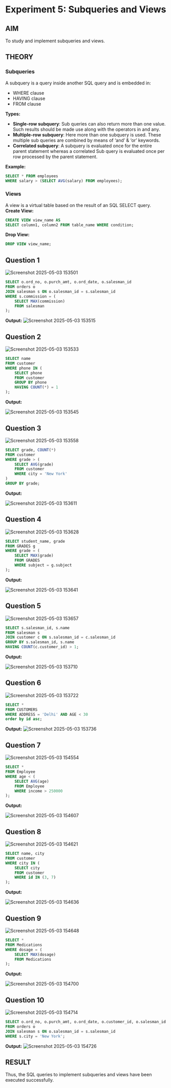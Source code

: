 # Experiment 5: Subqueries and Views

## AIM
To study and implement subqueries and views.

## THEORY

### Subqueries
A subquery is a query inside another SQL query and is embedded in:
- WHERE clause
- HAVING clause
- FROM clause

**Types:**
- **Single-row subquery**:
  Sub queries can also return more than one value. Such results should be made use along with the operators in and any.
- **Multiple-row subquery**:
  Here more than one subquery is used. These multiple sub queries are combined by means of ‘and’ & ‘or’ keywords.
- **Correlated subquery**:
  A subquery is evaluated once for the entire parent statement whereas a correlated Sub query is evaluated once per row processed by the parent statement.

**Example:**
```sql
SELECT * FROM employees
WHERE salary > (SELECT AVG(salary) FROM employees);
```
### Views
A view is a virtual table based on the result of an SQL SELECT query.
**Create View:**
```sql
CREATE VIEW view_name AS
SELECT column1, column2 FROM table_name WHERE condition;
```
**Drop View:**
```sql
DROP VIEW view_name;
```

**Question 1**
--
![Screenshot 2025-05-03 153501](https://github.com/user-attachments/assets/ef6f51c4-2f40-40ea-a8df-8863b41b131f)


```sql
SELECT o.ord_no, o.purch_amt, o.ord_date, o.salesman_id
FROM orders o
JOIN salesman s ON o.salesman_id = s.salesman_id
WHERE s.commission = (
    SELECT MAX(commission)
    FROM salesman
);

```

**Output:**
![Screenshot 2025-05-03 153515](https://github.com/user-attachments/assets/e69ac2d2-f6e2-4150-96d5-8869e0003063)



**Question 2**
---
![Screenshot 2025-05-03 153533](https://github.com/user-attachments/assets/3ed7a830-ff54-4342-816c-b6cb657425ae)


```sql
SELECT name
FROM customer
WHERE phone IN (
    SELECT phone
    FROM customer
    GROUP BY phone
    HAVING COUNT(*) = 1
);

```

**Output:**

![Screenshot 2025-05-03 153545](https://github.com/user-attachments/assets/0d11b297-3233-485c-b729-d1b50db98520)


**Question 3**
---
![Screenshot 2025-05-03 153558](https://github.com/user-attachments/assets/e37073e7-c271-4399-b534-4ce1aadff57e)


```sql
SELECT grade, COUNT(*) 
FROM customer 
WHERE grade > (
    SELECT AVG(grade) 
    FROM customer 
    WHERE city = 'New York'
)
GROUP BY grade;

```

**Output:**

![Screenshot 2025-05-03 153611](https://github.com/user-attachments/assets/96220ffd-8b4d-4b36-b118-5c093fbd65a2)


**Question 4**
---
![Screenshot 2025-05-03 153628](https://github.com/user-attachments/assets/0d20396c-3498-431f-9cd7-d3d2f8eef8ad)


```sql
SELECT student_name, grade
FROM GRADES g
WHERE grade = (
    SELECT MAX(grade)
    FROM GRADES
    WHERE subject = g.subject
);

```

**Output:**

![Screenshot 2025-05-03 153641](https://github.com/user-attachments/assets/f0c7364a-a0ee-4898-ae9b-a5f473d3dde9)


**Question 5**
---
![Screenshot 2025-05-03 153657](https://github.com/user-attachments/assets/65aa7842-0a95-4aaf-b9cd-4535ff02f636)


```sql
SELECT s.salesman_id, s.name
FROM salesman s
JOIN customer c ON s.salesman_id = c.salesman_id
GROUP BY s.salesman_id, s.name
HAVING COUNT(c.customer_id) > 1;

```

**Output:**

![Screenshot 2025-05-03 153710](https://github.com/user-attachments/assets/a51f8316-0f25-4cc7-8848-901da4abd72f)


**Question 6**
---
![Screenshot 2025-05-03 153722](https://github.com/user-attachments/assets/b7987ea2-90b2-47c9-a0ab-52b2ea555800)


```sql
SELECT *
FROM CUSTOMERS
WHERE ADDRESS = 'Delhi' AND AGE < 30
order by id asc;
```

**Output:**
![Screenshot 2025-05-03 153736](https://github.com/user-attachments/assets/e80216f4-0486-47cc-9982-99adca47ce5f)



**Question 7**
---
![Screenshot 2025-05-03 154554](https://github.com/user-attachments/assets/b1582985-38f4-49c4-8bd6-262a137a15a2)


```sql
SELECT *
FROM Employee
WHERE age < (
    SELECT AVG(age)
    FROM Employee
    WHERE income > 250000
);

```

**Output:**

![Screenshot 2025-05-03 154607](https://github.com/user-attachments/assets/90ae3b9f-7ff7-4a75-8fbb-fc97633ff2cc)


**Question 8**
---

![Screenshot 2025-05-03 154621](https://github.com/user-attachments/assets/51788f34-0907-4983-8f98-7913c31e70e3)

```sql
SELECT name, city
FROM customer
WHERE city IN (
    SELECT city
    FROM customer
    WHERE id IN (3, 7)
);

```

**Output:**

![Screenshot 2025-05-03 154636](https://github.com/user-attachments/assets/57d04770-abce-4fb1-8524-773c06577796)


**Question 9**
---
![Screenshot 2025-05-03 154648](https://github.com/user-attachments/assets/5a760c7c-6120-43d9-921f-c752fcec2883)


```sql
SELECT *
FROM Medications
WHERE dosage = (
    SELECT MAX(dosage)
    FROM Medications
);

```

**Output:**

![Screenshot 2025-05-03 154700](https://github.com/user-attachments/assets/162a0c9c-65f9-47d1-85ac-d2a54064cfb0)


**Question 10**
---
![Screenshot 2025-05-03 154714](https://github.com/user-attachments/assets/b86afdc2-efce-48be-9e73-f5c4c2bef50a)


```sql
SELECT o.ord_no, o.purch_amt, o.ord_date, o.customer_id, o.salesman_id
FROM orders o
JOIN salesman s ON o.salesman_id = s.salesman_id
WHERE s.city = 'New York';

```

**Output:**
![Screenshot 2025-05-03 154726](https://github.com/user-attachments/assets/69baf715-5d17-438f-9308-113379618e10)



## RESULT
Thus, the SQL queries to implement subqueries and views have been executed successfully.
